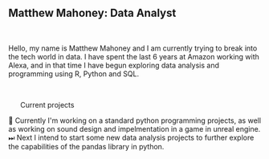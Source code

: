 <h2>Matthew Mahoney: Data Analyst</h2>
<br>
<p>Hello, my name is Matthew Mahoney and I am currently trying to break into the tech world in data. I have spent the last 6 years at Amazon working with Alexa, and in that time I have begun exploring data analysis and programming using R, Python and SQL.</p>
<br>
<ul style="list-style: none;">Current projects</ul>
  <ls>🚧 Currently I'm working on a standard python programming projects, as well as working on sound design and impelmentation in a game in unreal engine.</ls>
  <br>
  <ls>⏭ Next I intend to start some new data analysis projects to further explore the capabilities of the   pandas library in python.</ls>
  <ls></ls>

